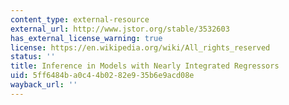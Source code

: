 ```yaml
---
content_type: external-resource
external_url: http://www.jstor.org/stable/3532603
has_external_license_warning: true
license: https://en.wikipedia.org/wiki/All_rights_reserved
status: ''
title: Inference in Models with Nearly Integrated Regressors
uid: 5ff6484b-a0c4-4b02-82e9-35b6e9acd08e
wayback_url: ''
---
```

